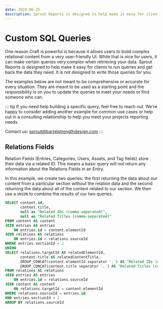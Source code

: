 ```yaml
---
date: 2018-06-25
description: Sprout Reports is designed to help make it easy for clients to run queries and get back the data they need.
---
```


# Custom SQL Queries

One reason Craft is powerful is because it allows users to build complex relational content from a very user-friendly UI. While that is nice for users, it can make certain queries very complex when retrieving your data. Sprout Reports is designed to help make it easy for clients to run queries and get back the data they need. It is not designed to write those queries for you.

The examples below are not meant to be comprehensive or accurate for every situation. They are meant to be used as a starting point and the responsibility is on you to update the queries to meet your needs or find someone who can.

::: tip
If you need help building a specific query, feel free to reach out. We're happy to consider adding another example for common use cases or help out in a consulting relationship to help you meet your projects reporting needs.

Contact us: [sprout@barrelstrengthdesign.com](mailto:sprout@barrelstrengthdesign.com)
:::

## Relations Fields

Relation Fields (Entries, Categories, Users, Assets, and Tag fields) store their data via a related ID. This means a basic query will not return any information about the Relations Fields in an Entry.

In this example, we create two queries: the first returning the data about our content from a particular section without the relation data and the second returning the data about all of the content related to our section. We then use a `UNION` to combine the results of our two queries.

``` sql
SELECT content.id, 
       content.title,
       null as "Related IDs (comma-separated)",
       null as "Related Titles (comma-separated)"
FROM content AS content
JOIN entries AS entries
	ON entries.id = content.elementId
JOIN relations AS relations
	ON entries.id = relations.sourceId
WHERE entries.sectionId = 2
UNION
SELECT relations.targetId AS relatedElementId,
	   content.title AS relatedContentTitle,
	   GROUP_CONCAT(content.elementId separator ',') AS "Related IDs (comma-separated)",
	   GROUP_CONCAT(content.title separator ',') AS "Related Titles (comma-separated)"
FROM relations AS relations
JOIN entries AS entries
	ON entries.id = relations.sourceId
JOIN content AS content
	ON relations.targetId = content.elementId
WHERE relations.sourceId = entries.id
AND entries.sectionId = 2
GROUP BY relations.sourceId
```
